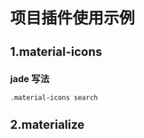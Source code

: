 # 项目插件使用示例

## 1.material-icons

### jade 写法

```jade
.material-icons search
```

## 2.materialize

